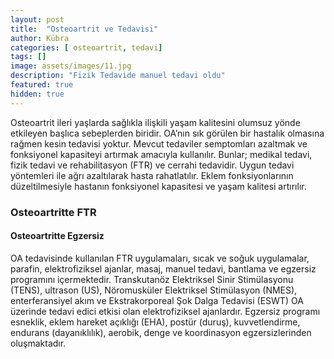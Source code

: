 ```yaml
---
layout: post
title:  "Osteoartrit ve Tedavisi"
author: Kübra
categories: [ osteoartrit, tedavi]
tags: []
image: assets/images/11.jpg
description: "Fizik Tedavide manuel tedavi oldu"
featured: true
hidden: true
---
```


Osteoartrit ileri yaşlarda sağlıkla ilişkili yaşam kalitesini olumsuz yönde etkileyen başlıca sebeplerden biridir. OA’nın sık görülen bir hastalık olmasına rağmen kesin tedavisi yoktur. Mevcut tedaviler semptomları azaltmak ve fonksiyonel kapasiteyi artırmak amacıyla kullanılır. Bunlar; medikal tedavi, fizik tedavi ve rehabilitasyon (FTR) ve cerrahi tedavidir. Uygun tedavi yöntemleri ile ağrı azaltılarak hasta rahatlatılır. Eklem fonksiyonlarının düzeltilmesiyle hastanın fonksiyonel kapasitesi ve yaşam kalitesi artırılır.

### Osteoartritte FTR
#### Osteoartritte Egzersiz 

OA tedavisinde kullanılan FTR uygulamaları, sıcak ve soğuk uygulamalar, parafin, elektrofiziksel ajanlar, masaj, manuel tedavi, bantlama ve egzersiz programını içermektedir. Transkutanöz Elektriksel Sinir Stimülasyonu (TENS), ultrason (US), Nöromusküler Elektriksel Stimülasyon (NMES), enterferansiyel akım ve Ekstrakorporeal Şok Dalga Tedavisi (ESWT) OA üzerinde tedavi edici etkisi olan elektrofiziksel ajanlardır. Egzersiz programı esneklik, eklem hareket açıklığı (EHA), postür (duruş), kuvvetlendirme, endurans (dayanıklılık), aerobik, denge ve koordinasyon egzersizlerinden oluşmaktadır.



